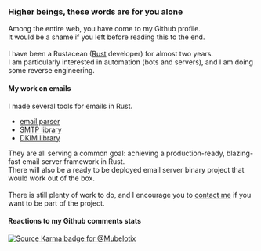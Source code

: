### Higher beings, these words are for you alone

Among the entire web, you have come to my Github profile.\
It would be a shame if you left before reading this to the end.\
\
I have been a Rustacean ([Rust](https://www.rust-lang.org/) developer) for almost two years.\
I am particularly interested in automation (bots and servers), and I am doing some reverse engineering.

#### My work on emails

I made several tools for emails in Rust.
* [email parser](https://github.com/Mubelotix/email-parser)
* [SMTP library](https://github.com/Mubelotix/smtp-server)
* [DKIM library](https://github.com/Mubelotix/dkim)

They are all serving a common goal: achieving a production-ready, blazing-fast email server framework in Rust.\
There will also be a ready to be deployed email server binary project that would work out of the box.\
\
There is still plenty of work to do, and I encourage you to [contact me](mailto:mubelotix@gmail.com) if you want to be part of the project.

#### Reactions to my Github comments stats

[![Source Karma badge for @Mubelotix](https://sourcekarma-og.vercel.app/api/Mubelotix/github)](https://sourcekarma.vercel.app/Mubelotix)
